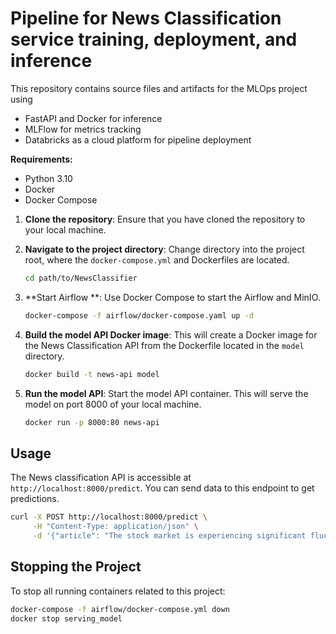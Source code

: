 # Pipeline for News Classification service training, deployment, and inference

This repository contains source files and artifacts for the MLOps project using 
- FastAPI and Docker for inference
- MLFlow for metrics tracking
- Databricks as a cloud platform for pipeline deployment

**Requirements:**
- Python 3.10
- Docker
- Docker Compose

1. **Clone the repository**:
   Ensure that you have cloned the repository to your local machine.

2. **Navigate to the project directory**:
   Change directory into the project root, where the `docker-compose.yml` and Dockerfiles are located.

   ```bash
   cd path/to/NewsClassifier
   ```

3. **Start Airflow **:
   Use Docker Compose to start the Airflow and MinIO.

   ```bash
   docker-compose -f airflow/docker-compose.yaml up -d
   ```

4. **Build the model API Docker image**:
   This will create a Docker image for the News Classification API from the Dockerfile located in the `model` directory.

   ```bash
   docker build -t news-api model
   ```

5. **Run the model API**:
   Start the model API container. This will serve the model on port 8000 of your local machine.

   ```bash
   docker run -p 8000:80 news-api 
   ```

## Usage

The News classification API is accessible at `http://localhost:8000/predict`. You can send data to this endpoint to get predictions.

```bash
curl -X POST http://localhost:8000/predict \
     -H "Content-Type: application/json" \
     -d '{"article": "The stock market is experiencing significant fluctuations due to global economic changes."}'
```

## Stopping the Project

To stop all running containers related to this project:

```bash
docker-compose -f airflow/docker-compose.yml down
docker stop serving_model
```

